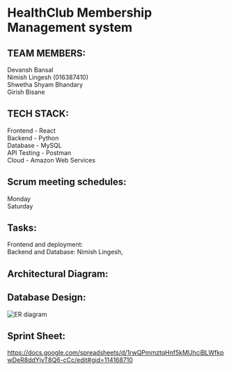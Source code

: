 # HealthClub Membership Management system

## **TEAM MEMBERS:**

Devansh Bansal  
Nimish Lingesh (016387410)  
Shwetha Shyam Bhandary  
Girish Bisane  

## **TECH STACK:**

Frontend - React  
Backend - Python  
Database - MySQL  
API Testing - Postman  
Cloud - Amazon Web Services  

## **Scrum meeting schedules:**

Monday  
Saturday  

## **Tasks:**

Frontend and deployment:  
Backend and Database: Nimish Lingesh,  

## **Architectural Diagram:**

## **Database Design:**
![ER diagram]("https://github.com/gopinathsjsu/team-project-dsng/Project_Journal/ER_diagram.png")

## **Sprint Sheet:**
https://docs.google.com/spreadsheets/d/1rwQPmmztqHnf5kMUhciBLWfkpwDeR8ddYjvT8Q6-cCc/edit#gid=114168710



